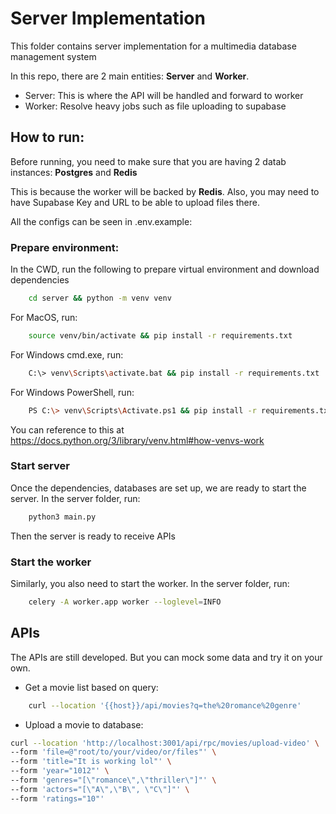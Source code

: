 # Server Implementation

This folder contains server implementation for a multimedia database management system

In this repo, there are 2 main entities: **Server** and **Worker**.

- Server: This is where the API will be handled and forward to worker
- Worker: Resolve heavy jobs such as file uploading to supabase

## How to run:

Before running, you need to make sure that you are having 2 datab instances: **Postgres** and **Redis**

This is because the worker will be backed by **Redis**.
Also, you may need to have Supabase Key and URL to be able to upload files there.

All the configs can be seen in .env.example:

### Prepare environment:
In the CWD, run the following to prepare virtual environment and download dependencies
```bash
    cd server && python -m venv venv
```

For MacOS, run:
```bash
    source venv/bin/activate && pip install -r requirements.txt
```

For Windows cmd.exe, run:
```bash
    C:\> venv\Scripts\activate.bat && pip install -r requirements.txt
```

For Windows PowerShell, run:
```bash
    PS C:\> venv\Scripts\Activate.ps1 && pip install -r requirements.txt
```

You can reference to this at https://docs.python.org/3/library/venv.html#how-venvs-work

### Start server

Once the dependencies, databases are set up, we are ready to start the server. In the server folder, run:

```bash
    python3 main.py
```

Then the server is ready to receive APIs

### Start the worker
Similarly, you also need to start the worker. In the server folder, run:
```bash
    celery -A worker.app worker --loglevel=INFO
```

## APIs

The APIs are still developed. But you can mock some data and try it on your own.

* Get a movie list based on query:
```bash
    curl --location '{{host}}/api/movies?q=the%20romance%20genre'
```

* Upload a movie to database:
```bash
curl --location 'http://localhost:3001/api/rpc/movies/upload-video' \
--form 'file=@"root/to/your/video/or/files"' \
--form 'title="It is working lol"' \
--form 'year="1012"' \
--form 'genres="[\"romance\",\"thriller\"]"' \
--form 'actors="[\"A\",\"B\", \"C\"]"' \
--form 'ratings="10"'
```
